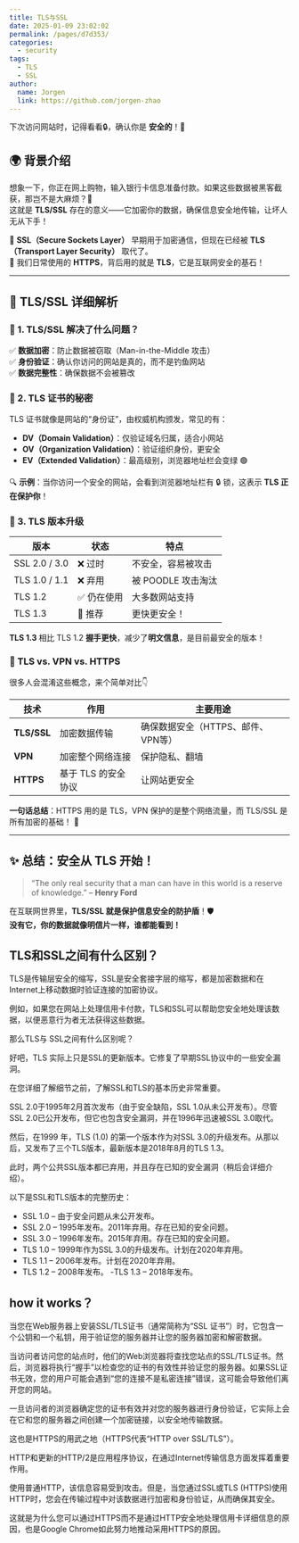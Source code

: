 ```yaml
---
title: TLS与SSL
date: 2025-01-09 23:02:02
permalink: /pages/d7d353/
categories:
  - security
tags:
  - TLS
  - SSL
author: 
  name: Jorgen
  link: https://github.com/jorgen-zhao
---
```


下次访问网站时，记得看看🔒，确认你是 **安全的**！🚀  
<!-- more -->

## 🌍 背景介绍  

想象一下，你正在网上购物，输入银行卡信息准备付款。如果这些数据被黑客截获，那岂不是大麻烦？🤯  
这就是 **TLS/SSL** 存在的意义——它加密你的数据，确保信息安全地传输，让坏人无从下手！  

📌 **SSL（Secure Sockets Layer）** 早期用于加密通信，但现在已经被 **TLS（Transport Layer Security）** 取代了。  
📌 我们日常使用的 **HTTPS**，背后用的就是 **TLS**，它是互联网安全的基石！  

---

## 🧐 TLS/SSL 详细解析  

### 🔑 1. TLS/SSL 解决了什么问题？  
✅ **数据加密**：防止数据被窃取（Man-in-the-Middle 攻击）  
✅ **身份验证**：确认你访问的网站是真的，而不是钓鱼网站  
✅ **数据完整性**：确保数据不会被篡改  

### 📜 2. TLS 证书的秘密  

TLS 证书就像是网站的“身份证”，由权威机构颁发，常见的有：  
- **DV（Domain Validation）**：仅验证域名归属，适合小网站  
- **OV（Organization Validation）**：验证组织身份，更安全  
- **EV（Extended Validation）**：最高级别，浏览器地址栏会变绿 🟢  

🔍 **示例**：当你访问一个安全的网站，会看到浏览器地址栏有 🔒 锁，这表示 **TLS 正在保护你**！  

### 🚀 3. TLS 版本升级  

| 版本 | 状态 | 特点 |
|------|------|------|
| SSL 2.0 / 3.0 | ❌ 过时 | 不安全，容易被攻击 |
| TLS 1.0 / 1.1 | ❌ 弃用 | 被 POODLE 攻击淘汰 |
| TLS 1.2 | ✅ 仍在使用 | 大多数网站支持 |
| TLS 1.3 | 🚀 推荐 | 更快更安全！ |

**TLS 1.3** 相比 TLS 1.2 **握手更快**，减少了**明文信息**，是目前最安全的版本！  

### 🤔 TLS vs. VPN vs. HTTPS  

很多人会混淆这些概念，来个简单对比👇  

| 技术 | 作用 | 主要用途 |
|------|------|------|
| **TLS/SSL** | 加密数据传输 | 确保数据安全（HTTPS、邮件、VPN等） |
| **VPN** | 加密整个网络连接 | 保护隐私、翻墙 |
| **HTTPS** | 基于 TLS 的安全协议 | 让网站更安全 |

**一句话总结**：HTTPS 用的是 TLS，VPN 保护的是整个网络流量，而 TLS/SSL 是所有加密的基础！ 🔐  

---

## ✨ 总结：安全从 TLS 开始！  

> “The only real security that a man can have in this world is a reserve of knowledge.” – **Henry Ford**  

在互联网世界里，**TLS/SSL 就是保护信息安全的防护盾**！🛡️  
**没有它，你的数据就像明信片一样，谁都能看到！**  


## TLS和SSL之间有什么区别？
TLS是传输层安全的缩写，SSL是安全套接字层的缩写，都是加密数据和在Internet上移动数据时验证连接的加密协议。

例如，如果您在网站上处理信用卡付款，TLS和SSL可以帮助您安全地处理该数据，以便恶意行为者无法获得这些数据。

那么TLS与 SSL之间有什么区别呢？

好吧，TLS 实际上只是SSL的更新版本。它修复了早期SSL协议中的一些安全漏洞。

在您详细了解细节之前，了解SSL和TLS的基本历史非常重要。

SSL 2.0于1995年2月首次发布（由于安全缺陷，SSL 1.0从未公开发布）。尽管SSL 2.0已公开发布，但它也包含安全漏洞，并在1996年迅速被SSL 3.0取代。

然后，在1999 年，TLS (1.0) 的第一个版本作为对SSL 3.0的升级发布。从那以后，又发布了三个TLS版本，最新版本是2018年8月的TLS 1.3。

此时，两个公共SSL版本都已弃用，并且存在已知的安全漏洞（稍后会详细介绍）。

以下是SSL和TLS版本的完整历史：

- SSL 1.0 – 由于安全问题从未公开发布。
- SSL 2.0 – 1995年发布。2011年弃用。存在已知的安全问题。
- SSL 3.0 – 1996年发布。2015年弃用。存在已知的安全问题。
- TLS 1.0 – 1999年作为SSL 3.0的升级发布。计划在2020年弃用。
- TLS 1.1 – 2006年发布。计划在2020年弃用。
- TLS 1.2 – 2008年发布。
-TLS 1.3 – 2018年发布。

## how it works？

当您在Web服务器上安装SSL/TLS证书（通常简称为“SSL 证书”）时，它包含一个公钥和一个私钥，用于验证您的服务器并让您的服务器加密和解密数据。

当访问者访问您的站点时，他们的Web浏览器将查找您站点的SSL/TLS证书。然后，浏览器将执行“握手”以检查您的证书的有效性并验证您的服务器。如果SSL证书无效，您的用户可能会遇到“您的连接不是私密连接”错误，这可能会导致他们离开您的网站。

一旦访问者的浏览器确定您的证书有效并对您的服务器进行身份验证，它实际上会在它和您的服务器之间创建一个加密链接，以安全地传输数据。

这也是HTTPS的用武之地（HTTPS代表“HTTP over SSL/TLS”）。

HTTP和更新的HTTP/2是应用程序协议，在通过Internet传输信息方面发挥着重要作用。

使用普通HTTP，该信息容易受到攻击。但是，当您通过SSL或TLS (HTTPS)使用HTTP时，您会在传输过程中对该数据进行加密和身份验证，从而确保其安全。

这就是为什么您可以通过HTTPS而不是通过HTTP安全地处理信用卡详细信息的原因，也是Google Chrome如此努力地推动采用HTTPS的原因。
